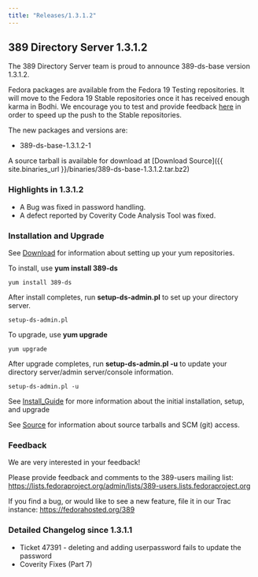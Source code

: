 ```yaml
---
title: "Releases/1.3.1.2"
---
```

389 Directory Server 1.3.1.2
----------------------------

The 389 Directory Server team is proud to announce 389-ds-base version 1.3.1.2.

Fedora packages are available from the Fedora 19 Testing repositories. It will move to the Fedora 19 Stable repositories once it has received enough karma in Bodhi. We encourage you to test and provide feedback [here](https://admin.fedoraproject.org/updates/389-ds-base-1.3.1.2-1.fc19) in order to speed up the push to the Stable repositories.

The new packages and versions are:

-   389-ds-base-1.3.1.2-1

A source tarball is available for download at [Download Source]({{ site.binaries_url }}/binaries/389-ds-base-1.3.1.2.tar.bz2)

### Highlights in 1.3.1.2

-   A Bug was fixed in password handling.
-   A defect reported by Coverity Code Analysis Tool was fixed.

### Installation and Upgrade

See [Download](../download.html) for information about setting up your yum repositories.

To install, use **yum install 389-ds**

`yum install 389-ds`

After install completes, run **setup-ds-admin.pl** to set up your directory server.

`setup-ds-admin.pl`

To upgrade, use **yum upgrade**

`yum upgrade`

After upgrade completes, run **setup-ds-admin.pl -u** to update your directory server/admin server/console information.

`setup-ds-admin.pl -u`

See [Install\_Guide](../legacy/install-guide.html) for more information about the initial installation, setup, and upgrade

See [Source](../development/source.html) for information about source tarballs and SCM (git) access.

### Feedback

We are very interested in your feedback!

Please provide feedback and comments to the 389-users mailing list: <https://lists.fedoraproject.org/admin/lists/389-users.lists.fedoraproject.org>

If you find a bug, or would like to see a new feature, file it in our Trac instance: <https://fedorahosted.org/389>

### Detailed Changelog since 1.3.1.1

-   Ticket 47391 - deleting and adding userpassword fails to update the password
-   Coverity Fixes (Part 7)

